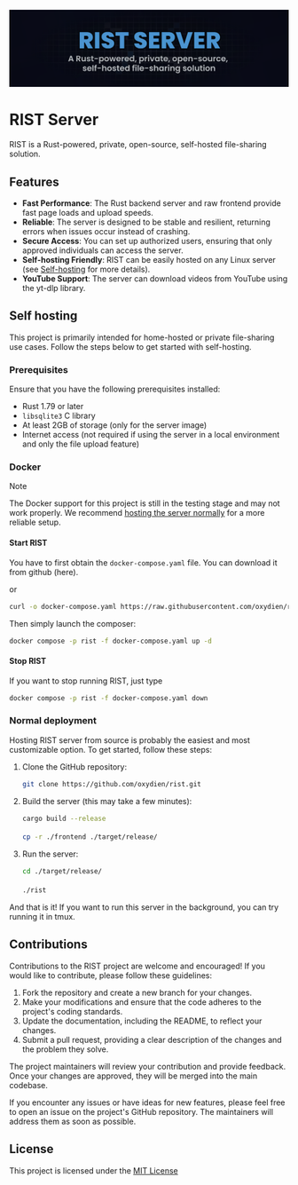 ![Rist banner](.github/assets/RistBanner.png)

# RIST Server

RIST is a Rust-powered, private, open-source, self-hosted file-sharing solution.

## Features

- **Fast Performance**: The Rust backend server and raw frontend provide fast page loads and upload speeds.
- **Reliable**: The server is designed to be stable and resilient, returning errors when issues occur instead of crashing.
- **Secure Access**: You can set up authorized users, ensuring that only approved individuals can access the server.
- **Self-hosting Friendly**: RIST can be easily hosted on any Linux server (see [Self-hosting](#self-hosting) for more details).
- **YouTube Support**: The server can download videos from YouTube using the yt-dlp library.


## Self hosting

This project is primarily intended for home-hosted or private file-sharing use cases. Follow the steps below to get started with self-hosting.

### Prerequisites

Ensure that you have the following prerequisites installed:
- Rust 1.79 or later
- `libsqlite3` C library
- At least 2GB of storage (only for the server image)
- Internet access (not required if using the server in a local environment and only the file upload feature)

### Docker

> [!NOTE]
> The Docker support for this project is still in the testing stage and may not work properly. We recommend [hosting the server normally](#normal-deployment) for a more reliable setup.

#### Start RIST

You have to first obtain the `docker-compose.yaml` file. You can download it from github (here).

or

```sh
curl -o docker-compose.yaml https://raw.githubusercontent.com/oxydien/rist/main/tree/docker-compose.yaml
```

Then simply launch the composer:

```sh
docker compose -p rist -f docker-compose.yaml up -d
```

#### Stop RIST

If you want to stop running RIST, just type

```sh
docker compose -p rist -f docker-compose.yaml down
```

### Normal deployment

Hosting RIST server from source is probably the easiest and most customizable option. To get started, follow these steps:

1. Clone the GitHub repository:
    ```sh
    git clone https://github.com/oxydien/rist.git
    ```

2. Build the server (this may take a few minutes):
    ```sh
    cargo build --release

    cp -r ./frontend ./target/release/
    ```

3. Run the server:
    ```sh
    cd ./target/release/

    ./rist
    ```

And that is it! If you want to run this server in the background, you can try running it in tmux.

## Contributions

Contributions to the RIST project are welcome and encouraged! If you would like to contribute, please follow these guidelines:

1. Fork the repository and create a new branch for your changes.
2. Make your modifications and ensure that the code adheres to the project's coding standards.
3. Update the documentation, including the README, to reflect your changes.
4. Submit a pull request, providing a clear description of the changes and the problem they solve.

The project maintainers will review your contribution and provide feedback. Once your changes are approved, they will be merged into the main codebase.

If you encounter any issues or have ideas for new features, please feel free to open an issue on the project's GitHub repository. The maintainers will address them as soon as possible.

## License

This project is licensed under the [MIT License](./LICENSE)
